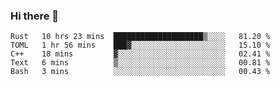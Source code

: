 ### Hi there 👋

<!--
**berkus/berkus** is a ✨ _special_ ✨ repository because its `README.md` (this file) appears on your GitHub profile.

Here are some ideas to get you started:

- 🔭 I’m currently working on ...
- 🌱 I’m currently learning ...
- 👯 I’m looking to collaborate on ...
- 🤔 I’m looking for help with ...
- 💬 Ask me about ...
- 📫 How to reach me: ...
- 😄 Pronouns: ...
- ⚡ Fun fact: ...
-->

<!--START_SECTION:waka-->
```text
Rust   10 hrs 23 mins  ████████████████████▒░░░░   81.20 % 
TOML   1 hr 56 mins    ███▓░░░░░░░░░░░░░░░░░░░░░   15.10 % 
C++    18 mins         ▓░░░░░░░░░░░░░░░░░░░░░░░░   02.41 % 
Text   6 mins          ▒░░░░░░░░░░░░░░░░░░░░░░░░   00.81 % 
Bash   3 mins          ░░░░░░░░░░░░░░░░░░░░░░░░░   00.43 % 
```
<!--END_SECTION:waka-->
